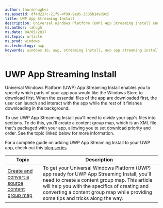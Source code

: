 ```yaml
---
author: laurenhughes
ms.assetid: df4d227c-21f9-4f99-9e95-3305b149d9c5
title: UWP App Streaming Install
description: Universal Windows Platform (UWP) App Streaming Install enables you to specify which parts of your app you would like the Windows Store to download first. When the essential files of the app are downloaded first, the user can launch and interact with the app while the rest of it finishes downloading in the background. 
ms.author: lahugh
ms.date: 04/05/2017
ms.topic: article
ms.prod: windows
ms.technology: uwp
keywords: windows 10, uwp, streaming install, uwp app streaming install
---
```



# UWP App Streaming Install
Universal Windows Platform (UWP) App Streaming Install enables you to specify which parts of your app you would like the Windows Store to download first. When the essential files of the app are downloaded first, the user can launch and interact with the app while the rest of it finishes downloading in the background. 

To use UWP App Streaming Install you'll need to divide your app's files into sections. To do this, you'll create a content group map, which is an XML file that's packaged with your app, allowing you to set download priority and order. See the topic linked below for more information.

For a complete guide on adding UWP App Streaming Install to your UWP app, check out this [blog series](https://blogs.msdn.microsoft.com/appinstaller/2017/03/15/uwp-streaming-app-installation/).

| Topic | Description | 
|-------|-------------|
| [Create and convert a source content group map](create-cgm.md) | To get your Universal Windows Platform (UWP) app ready for UWP App Streaming Install, you'll need to create a content group map. This article will help you with the specifics of creating and converting a content group map while providing some tips and tricks along the way. |